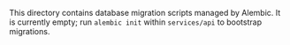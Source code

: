 This directory contains database migration scripts managed by Alembic.  It is currently empty; run `alembic init` within `services/api` to bootstrap migrations.
